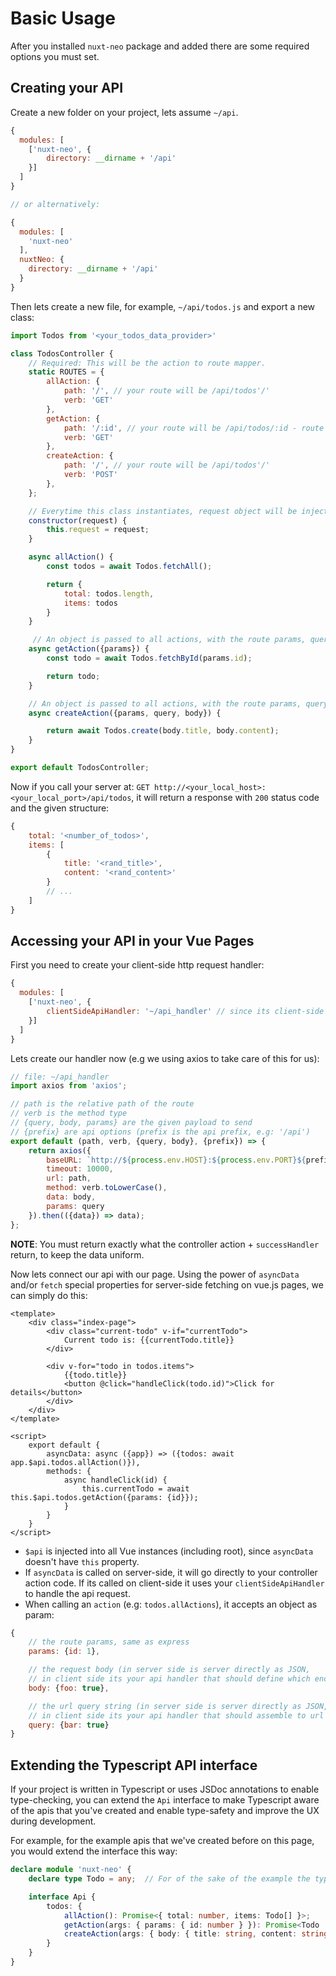 # Basic Usage #

After you installed ```nuxt-neo``` package and added there are some required options you must set.

## Creating your API ##
Create a new folder on your project, lets assume ```~/api```.
```js
{
  modules: [
    ['nuxt-neo', {
        directory: __dirname + '/api'
    }]
  ]
}

// or alternatively:

{
  modules: [
    'nuxt-neo'
  ],
  nuxtNeo: {
    directory: __dirname + '/api'
  }
}
```
Then lets create a new file, for example, ```~/api/todos.js``` and export a new class:
```js
import Todos from '<your_todos_data_provider>'

class TodosController {
    // Required: This will be the action to route mapper.
    static ROUTES = {
        allAction: {
            path: '/', // your route will be /api/todos'/'
            verb: 'GET'
        },
        getAction: {
            path: '/:id', // your route will be /api/todos/:id - route paths are express-like
            verb: 'GET'
        },
        createAction: {
            path: '/', // your route will be /api/todos'/'
            verb: 'POST'
        },
    };

    // Everytime this class instantiates, request object will be injected into the construtor params.
    constructor(request) {
        this.request = request;
    }

    async allAction() {
        const todos = await Todos.fetchAll();

        return {
            total: todos.length,
            items: todos
        }
    }

     // An object is passed to all actions, with the route params, query string and body.
    async getAction({params}) {
        const todo = await Todos.fetchById(params.id);

        return todo;
    }

    // An object is passed to all actions, with the route params, query string and body.
    async createAction({params, query, body}) {

        return await Todos.create(body.title, body.content);
    }
}

export default TodosController;
```

Now if you call your server at: ```GET http://<your_local_host>:<your_local_port>/api/todos```,
it will return a response with ```200``` status code and the given structure:
```js
{
    total: '<number_of_todos>',
    items: [
        {
            title: '<rand_title>',
            content: '<rand_content>'
        }
        // ...
    ]
}
```

## Accessing your API in your Vue Pages ##
First you need to create your client-side http request handler:
```js
{
  modules: [
    ['nuxt-neo', {
        clientSideApiHandler: '~/api_handler' // since its client-side we can use alias resolver '~'
    }]
  ]
}
```
Lets create our handler now (e.g we using axios to take care of this for us):
```js
// file: ~/api_handler
import axios from 'axios';

// path is the relative path of the route
// verb is the method type
// {query, body, params} are the given payload to send
// {prefix} are api options (prefix is the api prefix, e.g: '/api')
export default (path, verb, {query, body}, {prefix}) => {
    return axios({
        baseURL: `http://${process.env.HOST}:${process.env.PORT}${prefix || ''}`,
        timeout: 10000,
        url: path,
        method: verb.toLowerCase(),
        data: body,
        params: query
    }).then(({data}) => data);
};
```

**NOTE**: You must return exactly what the controller action + ```successHandler``` return,
 to keep the data uniform.

Now lets connect our api with our page. Using the power of ```asyncData``` and/or ```fetch``` special
properties for server-side fetching on vue.js pages, we can simply do this:

```vue
<template>
    <div class="index-page">
        <div class="current-todo" v-if="currentTodo">
            Current todo is: {{currentTodo.title}}
        </div>

        <div v-for="todo in todos.items">
            {{todo.title}}
            <button @click="handleClick(todo.id)">Click for details</button>
        </div>
    </div>
</template>

<script>
    export default {
        asyncData: async ({app}) => ({todos: await app.$api.todos.allAction()}),
        methods: {
            async handleClick(id) {
                this.currentTodo = await this.$api.todos.getAction({params: {id}});
            }
        }
    }
</script>
```

- ```$api``` is injected into all Vue instances (including root), since ```asyncData``` doesn't have ```this```
property.
- If ```asyncData``` is called on server-side, it will go directly to your controller action code. If its called on
client-side it uses your ```clientSideApiHandler``` to handle the api request.
- When calling an ```action``` (e.g: ```todos.allActions```), it accepts an object as param:
```js
{
    // the route params, same as express
    params: {id: 1},

    // the request body (in server side is server directly as JSON,
    // in client side its your api handler that should define which encode type to use)
    body: {foo: true},

    // the url query string (in server side is server directly as JSON,
    // in client side its your api handler that should assemble to url query string (axios does that out-of-the-box)
    query: {bar: true}
}
```

## Extending the Typescript API interface ##

If your project is written in Typescript or uses JSDoc annotations to enable type-checking, you can extend the `Api` interface to make Typescript aware of the apis that you've created and enable type-safety and improve the UX during development.

For example, for the example apis that we've created before on this page, you would extend the interface this way:

```ts
declare module 'nuxt-neo' {
    declare type Todo = any;  // For of the sake of the example the type is not strictly defined

    interface Api {
        todos: {
            allAction(): Promise<{ total: number, items: Todo[] }>;
            getAction(args: { params: { id: number } }): Promise<Todo | null>;
            createAction(args: { body: { title: string, content: string } }): Promise<Todo>;
        }
    }
}
```
